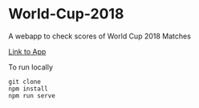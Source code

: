 # World-Cup-2018
A webapp to check scores of World Cup 2018 Matches

[Link to App ](https://nervous-turing-b0b50d.netlify.com/)





To run locally
```console
git clone
npm install
npm run serve
```

